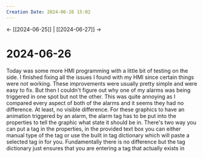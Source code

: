 ```yaml
---
Creation Date: 2024-06-26 15:02
---
```


<- [[2024-06-25]] | [[2024-06-27]]  ->

# 2024-06-26
Today was some more HMI programming with a little bit of testing on the side. I finished fixing all the issues I found with my HMI since certain things were not working. These improvements were usually pretty simple and were easy to fix. But then I couldn't figure out why one of my alarms was being triggered in one spot but not the other. This was quite annoying as I compared every aspect of both of the alarms and it seems they had no difference. At least, no visible difference. For these graphics to have an animation triggered by an alarm, the alarm tag has to be put into the properties to tell the graphic what state it should be in. There's two way you can put a tag in the properties, in the provided text box you can either manual type of the tag or use the built in tag dictionary which will paste a selected tag in for you. Fundamentally there is no difference but the tag dictionary just ensures that you are entering a tag that actually exists in